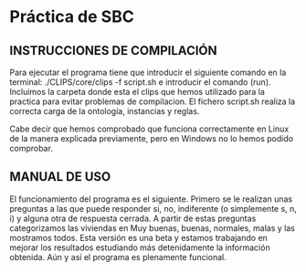 # Práctica de SBC

## INSTRUCCIONES DE COMPILACIÓN

Para ejecutar el programa tiene que introducir el siguiente comando en la terminal: ./CLIPS/core/clips -f script.sh e introducir el comando (run). Incluimos la carpeta donde esta el clips que hemos utilizado para la practica para evitar problemas de compilacion. El fichero script.sh realiza la correcta carga de la ontología, instancias y reglas.

Cabe decir que hemos comprobado que funciona correctamente en Linux de la manera explicada previamente, pero en Windows no lo hemos podido comprobar.

## MANUAL DE USO

El funcionamiento del programa es el siguiente. Primero se le realizan unas preguntas a las que puede responder si, no, indiferente (o simplemente s, n, i) y alguna otra de respuesta cerrada. 
A partir de estas preguntas categorizamos las viviendas en Muy buenas, buenas, normales, malas y las mostramos todos. Esta versión es una beta y estamos trabajando en mejorar los resultados estudiando más detenidamente la información obtenida. Aún y así el programa es plenamente funcional.



